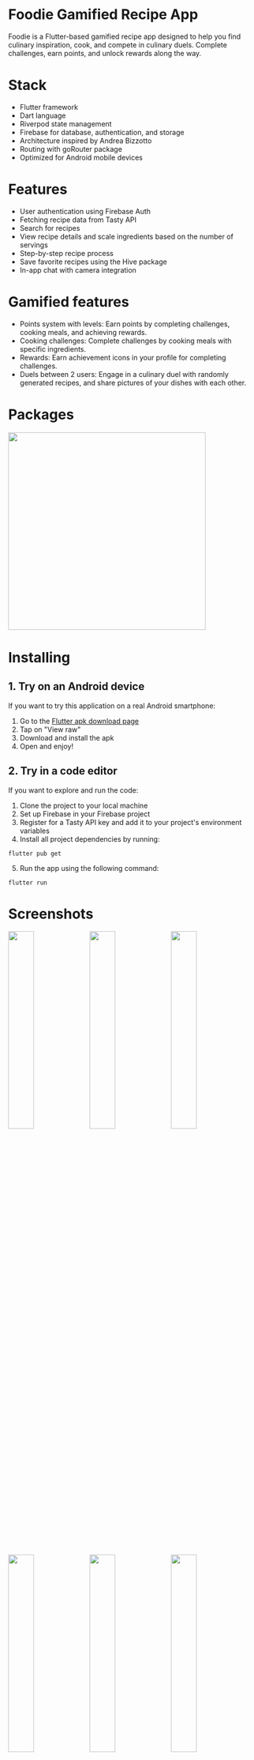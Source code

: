 # Foodie Gamified Recipe App

Foodie is a Flutter-based gamified recipe app designed to help you find culinary inspiration, cook, and compete in culinary duels. Complete challenges, earn points, and unlock rewards along the way.

# Stack

- Flutter framework
- Dart language
- Riverpod state management
- Firebase for database, authentication, and storage
- Architecture inspired by Andrea Bizzotto
- Routing with goRouter package
- Optimized for Android mobile devices

# Features

- User authentication using Firebase Auth
- Fetching recipe data from Tasty API
- Search for recipes
- View recipe details and scale ingredients based on the number of servings
- Step-by-step recipe process
- Save favorite recipes using the Hive package
- In-app chat with camera integration

# Gamified features

- Points system with levels: Earn points by completing challenges, cooking meals, and achieving rewards.
- Cooking challenges: Complete challenges by cooking meals with specific ingredients.
- Rewards: Earn achievement icons in your profile for completing challenges.
- Duels between 2 users: Engage in a culinary duel with randomly generated recipes, and share pictures of your dishes with each other.

# Packages

<p float="left">
  <img src="/screenshots/pubspec.png" width="400px" />
</p>

# Installing

## 1. Try on an Android device

If you want to try this application on a real Android smartphone:

 1. Go to the [Flutter apk download page](https://github.com/mzlatic99/foodie-recipe_app/blob/master/flutter-apk/app-release.apk)
 2.  Tap on "View raw"
 3.  Download and install the apk
 4.  Open and enjoy!

## 2. Try in a code editor

If you want to explore and run the code:

 1. Clone the project to your local machine
 2. Set up Firebase in your Firebase project
 3. Register for a Tasty API key and add it to your project's environment variables
 4.  Install all project dependencies by running:
```
flutter pub get
```
 5.  Run the app using the following command:
```
flutter run
```

# Screenshots

<p float="left">
  <img src="/screenshots/onboard1.jpg" width="32%" />
  <img src="/screenshots/onboard4.jpg" width="32%" /> 
  <img src="/screenshots/onboard5.jpg" width="32%" />
</p>
<p float="left">
  <img src="/screenshots/auth1.jpg" width="32%" />
  <img src="/screenshots/auth2.jpg" width="32%" /> 
  <img src="/screenshots/home.jpg" width="32%" />
</p>
<p float="left">
  <img src="/screenshots/desription1.jpg" width="32%" />
  <img src="/screenshots/description2.jpg" width="32%" /> 
  <img src="/screenshots/koraci1.jpg" width="32%" />
</p>
<p float="left">
  <img src="/screenshots/koraci2.jpg" width="32%" />
  <img src="/screenshots/koraci3.jpg" width="32%" />
  <img src="/screenshots/saved.jpg" width="32%" />
</p>
<p float="left">
  <img src="/screenshots/chall1.jpg" width="32%" />
  <img src="/screenshots/chall2.jpg" width="32%" />
  <img src="/screenshots/chall3.jpg" width="32%" />
</p>
<p float="left">
  <img src="/screenshots/friends1.jpg" width="32%" />
  <img src="/screenshots/friends2.jpg" width="32%" />
  <img src="/screenshots/chat.jpg" width="32%" />
</p>
<p float="left">
  <img src="/screenshots/duel1.jpg" width="32%" />
  <img src="/screenshots/duel2.jpg" width="32%" />
  <img src="/screenshots/profile2.jpg" width="32%" />
</p>
